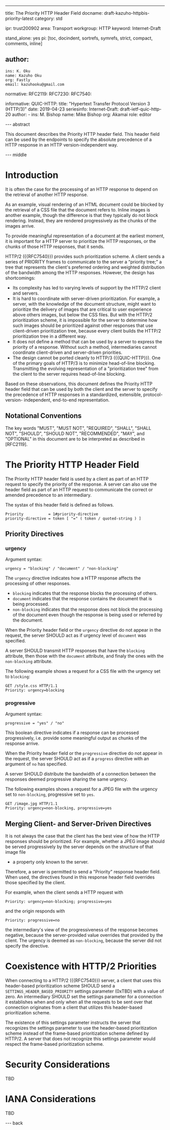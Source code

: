 ---
title: The Priority HTTP Header Field
docname: draft-kazuho-httpbis-priority-latest
category: std

ipr: trust200902
area: Transport
workgroup: HTTP
keyword: Internet-Draft

stand_alone: yes
pi: [toc, docindent, sortrefs, symrefs, strict, compact, comments, inline]

author:
  -
    ins: K. Oku
    name: Kazuho Oku
    org: Fastly
    email: kazuhooku@gmail.com

normative:
  RFC2119:
  RFC7230:
  RFC7540:

informative:
  QUIC-HTTP:
    title: "Hypertext Transfer Protocol Version 3 (HTTP/3)"
    date: 2019-04-23
    seriesinfo:
      Internet-Draft: draft-ietf-quic-http-20
    author:
      -
        ins: M. Bishop
        name: Mike Bishop
        org: Akamai
        role: editor

--- abstract

This document describes the Priority HTTP header field.  This header field can
be used by the endpoints to specify the absolute precedence of a HTTP response
in an HTTP version-independent way.

--- middle

# Introduction

It is often the case for the processing of an HTTP response to depend on the
retrieval of another HTTP response.

As an example, visual rendering of an HTML document could be blocked by the
retrieval of a CSS file that the document refers to. Inline images is another
example, though the difference is that they typically do not block rendering.
Instead, they are rendered progressively as the chunks of the images arrive.

To provide meaningful representation of a document at the earliest moment, it is
important for a HTTP server to prioritize the HTTP responses, or the chunks of
those HTTP responses, that it sends.

HTTP/2 ({{RFC7540}}) provides such prioritization scheme. A client sends a
series of PRIORITY frames to communicate to the server a “priority tree;” a tree
that represents the client's preferred ordering and weighted distribution of the
bandwidth among the HTTP responses.  However, the design has shortcomings:

* Its complexity has led to varying levels of support by the HTTP/2 client and
  servers.
* It is hard to coordinate with server-driven prioritization.  For example, a
  server, with the knowledge of the document structure, might want to prioritize
  the delivery of images that are critical to user experience above others
  images, but below the CSS files.  But with the HTTP/2 prioritization scheme,
  it is impossible for the server to determine how such images should be
  prioritized against other responses that use client-driven prioritization
  tree, because every client builds the HTTP/2 prioritization tree in a
  different way.
* It does not define a method that can be used by a server to express the
  priority of a response.  Without such a method, intermediaries cannot
  coordinate client-driven and server-driven priorities.
* The design cannot be ported cleanly to HTTP/3 ({{QUIC-HTTP}}). One of the
  primary goals of HTTP/3 is to minimize head-of-line blocking. Transmitting the
  evolving representation of a "prioritization tree" from the client to the
  server requires head-of-line blocking.

Based on these observations, this document defines the Priority HTTP header
field that can be used by both the client and the server to specify the
precedence of HTTP responses in a standardized, extensible, protocol-version-
independent, end-to-end representation.

## Notational Conventions

The key words "MUST", "MUST NOT", "REQUIRED", "SHALL", "SHALL NOT", "SHOULD",
"SHOULD NOT", "RECOMMENDED", "MAY", and "OPTIONAL" in this document are to be
interpreted as described in [RFC2119].

# The Priority HTTP Header Field

The Priority HTTP header field is used by a client as part of an HTTP request
to specify the priority of the response.  A server can also use the header field
as part of an HTTP request to communicate the correct or amended precedence to
an intermediary.

The systax of this header field is defined as follows.

~~~ abnf
Priority           = 1#priority-directive
priority-directive = token [ "=" ( token / quoted-string ) ]
~~~

## Priority Directives

### urgency

Argument syntax:

~~~ abnf
urgency = "blocking" / "document" / "non-blocking"
~~~

The `urgency` directive indicates how a HTTP response affects the processing of
other responses.

* `blocking` indicates that the response blocks the processing of others.
* `document` indicates that the response contains the document that is being
  processed.
* `non-blocking` indicates that the response does not block the processing of
  the document even though the response is being used or referred by the
  document.

When the Priority header field or the `urgency` directive do not appear in the
request, the server SHOULD act as if urgency level of `document` was specified.

A server SHOULD transmit HTTP responses that have the `blocking` attribute, then
those with the `document` attribute, and finaly the ones with the `non-blocking`
attribute.

The following example shows a request for a CSS file with the urgency set to
`blocking`:

~~~ example
GET /style.css HTTP/1.1
Priority: urgency=blocking

~~~

### progressive

Argument syntax:

~~~ example
progressive = "yes" / "no"
~~~

This boolean directive indicates if a response can be processed progressively,
i.e. provide some meaningful output as chunks of the response arrive.

When the Priority header field or the `progressive` directive do not appear in
the request, the server SHOULD act as if a `progress` directive with an argument
of `no` has specified.

A server SHOULD distribute the bandwidth of a connection between the responses
deemed progressive sharing the same urgency.

The following examples shows a request for a JPEG file with the urgency set to
`non-blocking`, progressive set to `yes`.

~~~ example
GET /image.jpg HTTP/1.1
Priority: urgency=non-blocking, progressive=yes

~~~

## Merging Client- and Server-Driven Directives

It is not always the case that the client has the best view of how the HTTP
responses should be prioritized.  For example, whether a JPEG image should be
served progressively by the server depends on the structure of that image file
- a property only known to the server.

Therefore, a server is permitted to send a "Priority" response header field.
When used, the directives found in this response header field overrides those
specified by the client.

For example, when the client sends a HTTP request with

~~~ example
Priority: urgency=non-blocking; progressive=yes
~~~

and the origin responds with

~~~ example
Priority: progressive=no
~~~

the intermediary's view of the progressiveness of the response becomes negative,
because the server-provided value overrides that provided by the client.  The
urgency is deemed as `non-blocking`, because the server did not specify the
directive.

# Coexistence with HTTP/2 Priorities

When connecting to a HTTP/2 ({{RFC7540}}) server, a client that uses this
header-based prioritization scheme SHOULD send a
`SETTINGS_HEADER_BASED_PRIORITY` settings parameter (0xTBD) with a value of
zero.  An intermediary SHOULD set the settings parameter for a connection it
establishes when and only when all the requests to be sent over that connection
originates from a client that utilizes this header-based prioritization scheme.

The existence of this settings parameter instructs the server that recognizes
the settings parameter to use the header-based prioritization scheme instead of
the frame-based prioritization scheme defined by HTTP/2.  A server that does not
recognize this settings parameter would respect the frame-based prioritization
scheme.

# Security Considerations

TBD

# IANA Considerations

TBD

--- back
